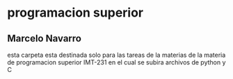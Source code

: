 # programacion superior
## Marcelo Navarro 
esta carpeta esta destinada solo para las tareas de la materias de la materia de programacion superior IMT-231
en el cual se subira archivos de python y C